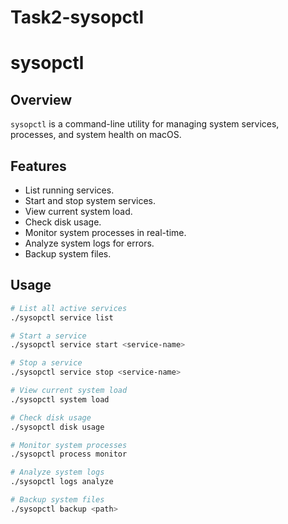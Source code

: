 # Task2-sysopctl
# sysopctl

## Overview
`sysopctl` is a command-line utility for managing system services, processes, and system health on macOS.

## Features
- List running services.
- Start and stop system services.
- View current system load.
- Check disk usage.
- Monitor system processes in real-time.
- Analyze system logs for errors.
- Backup system files.

## Usage
```bash
# List all active services
./sysopctl service list

# Start a service
./sysopctl service start <service-name>

# Stop a service
./sysopctl service stop <service-name>

# View current system load
./sysopctl system load

# Check disk usage
./sysopctl disk usage

# Monitor system processes
./sysopctl process monitor

# Analyze system logs
./sysopctl logs analyze

# Backup system files
./sysopctl backup <path>
